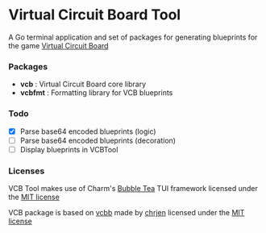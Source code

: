 # Virtual Circuit Board Tool
A Go terminal application and set of packages for generating blueprints for the game [Virtual Circuit Board](https://www.virtualcircuitboard.com)

### Packages
* **vcb** : Virtual Circuit Board core library
* **vcbfmt** : Formatting library for VCB blueprints  

### Todo
 * [x] Parse base64 encoded blueprints (logic)
 * [ ] Parse base64 encoded blueprints (decoration)
 * [ ] Display blueprints in VCBTool

### Licenses
VCB Tool makes use of Charm's [Bubble Tea](https://github.com/charmbracelet/bubbletea) TUI framework licensed under the [MIT license](https://github.com/charmbracelet/bubbletea/blob/master/LICENSE)

VCB package is based on [vcbb](https://github.com/chrjen/vcbb) made by [chrjen](https://github.com/chrjen) licensed under the [MIT license](https://github.com/chrjen/vcbb/blob/main/LICENSE)